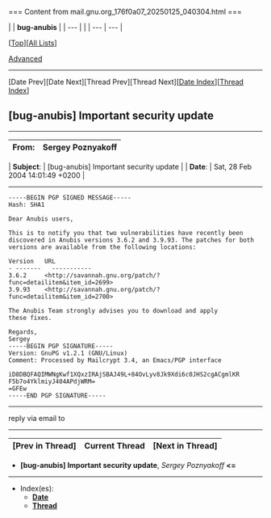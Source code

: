 === Content from mail.gnu.org_176f0a07_20250125_040304.html ===


| | **bug-anubis** | | --- | |
| --- | --- |

[[Top](../)][[All Lists](/archive/html)]

[Advanced](/archive/cgi-bin/namazu.cgi?idxname=bug-anubis)

---

[Date Prev][Date Next][Thread Prev][Thread Next][[Date Index](index.html#00000)][[Thread Index](threads.html#00000)]

## [bug-anubis] Important security update

---

| **From**: | Sergey Poznyakoff |
| --- | --- |

| **Subject**: | [bug-anubis] Important security update |
| **Date**: | Sat, 28 Feb 2004 14:01:49 +0200 |

---

```
-----BEGIN PGP SIGNED MESSAGE-----
Hash: SHA1

Dear Anubis users,

This is to notify you that two vulnerabilities have recently been
discovered in Anubis versions 3.6.2 and 3.9.93. The patches for both
versions are available from the following locations:

Version   URL
- -------   -----------
3.6.2     <http://savannah.gnu.org/patch/?func=detailitem&item_id=2699>
3.9.93    <http://savannah.gnu.org/patch/?func=detailitem&item_id=2700>

The Anubis Team strongly advises you to download and apply
these fixes.

Regards,
Sergey
-----BEGIN PGP SIGNATURE-----
Version: GnuPG v1.2.1 (GNU/Linux)
Comment: Processed by Mailcrypt 3.4, an Emacs/PGP interface

iD8DBQFAQIMWNgKwf1XQxzIRAjSBAJ49L+84OvLyv8Jk9Xdi6c0JHS2cgACgmlKR
F5b7o4YklmiyJ404APdjWRM=
=GFEw
-----END PGP SIGNATURE-----

```

---

reply via email to

---

| [Prev in Thread] | **Current Thread** | [Next in Thread] |
| --- | --- | --- |

* **[bug-anubis] Important security update**,
  *Sergey Poznyakoff* **<=**

---

* Index(es):
  + [**Date**](index.html#00000)
  + [**Thread**](threads.html#00000)


